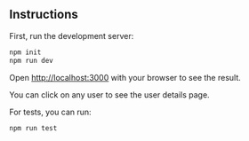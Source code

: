 ## Instructions

First, run the development server:

```bash
npm init
npm run dev
```

Open [http://localhost:3000](http://localhost:3000) with your browser to see the result.

You can click on any user to see the user details page.

For tests, you can run:

```
npm run test
```
